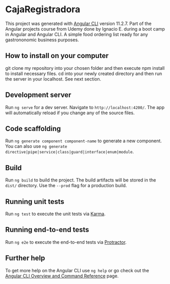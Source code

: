 # CajaRegistradora

This project was generated with [Angular CLI](https://github.com/angular/angular-cli) version 11.2.7.
Part of the Angular projects course from Udemy done by Ignacio E. during a boot camp in Angular and Angular CLI. A simple food ordering list ready for any gastrononomic business purposes.

## How to install on your computer

git clone my repository into your chosen folder and then execute npm install to install necessary files.
cd into your newly created directory and then run the server in your localhost. See next section.

## Development server

Run `ng serve` for a dev server. Navigate to `http://localhost:4200/`. The app will automatically reload if you change any of the source files.

## Code scaffolding

Run `ng generate component component-name` to generate a new component. You can also use `ng generate directive|pipe|service|class|guard|interface|enum|module`.

## Build

Run `ng build` to build the project. The build artifacts will be stored in the `dist/` directory. Use the `--prod` flag for a production build.

## Running unit tests

Run `ng test` to execute the unit tests via [Karma](https://karma-runner.github.io).

## Running end-to-end tests

Run `ng e2e` to execute the end-to-end tests via [Protractor](http://www.protractortest.org/).

## Further help

To get more help on the Angular CLI use `ng help` or go check out the [Angular CLI Overview and Command Reference](https://angular.io/cli) page.
